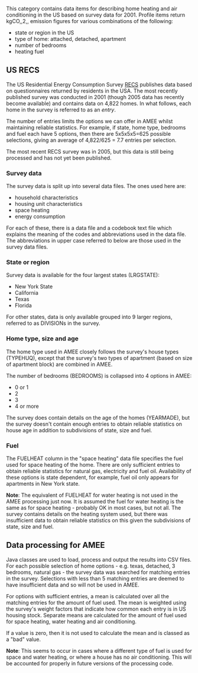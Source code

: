 This category contains data items for describing home heating and air
conditioning in the US based on survey data for 2001. Profile items
return kgCO,,2,, emission figures for various combinations of the
following:

  - state or region in the US
  - type of home: attached, detached, apartment
  - number of bedrooms
  - heating fuel

## US RECS

The US Residential Energy Consumption Survey
[RECS](http://www.eia.doe.gov/emeu/recs/contents.html) publishes data
based on questionnaires returned by residents in the USA. The most
recently published survey was conducted in 2001 (though 2005 data has
recently become available) and contains data on 4,822 homes. In what
follows, each home in the survey is referred to as an *entry*.

The number of entries limits the options we can offer in AMEE whilst
maintaining reliable statistics. For example, if state, home type,
bedrooms and fuel each have 5 options, then there are 5x5x5x5=625
possible selections, giving an average of 4,822/625 = 7.7 entries per
selection.

The most recent RECS survey was in 2005, but this data is still being
processed and has not yet been published.

### Survey data

The survey data is split up into several data files. The ones used here
are:

  - household characteristics
  - housing unit characteristics
  - space heating
  - energy consumption

For each of these, there is a data file and a codebook text file which
explains the meaning of the codes and abbreviations used in the data
file. The abbreviations in upper case referred to below are those used
in the survey data files.

### State or region

Survey data is available for the four largest states (LRGSTATE):

  - New York State
  - California
  - Texas
  - Florida

For other states, data is only available grouped into 9 larger regions,
referred to as DIVISIONs in the survey.

### Home type, size and age

The home type used in AMEE closely follows the survey's house types
(TYPEHUQ), except that the survey's two types of apartment (based on
size of apartment block) are combined in AMEE.

The number of bedrooms (BEDROOMS) is collapsed into 4 options in AMEE:

  - 0 or 1
  - 2
  - 3
  - 4 or more

The survey does contain details on the age of the homes (YEARMADE), but
the survey doesn't contain enough entries to obtain reliable statistics
on house age in addition to subdivisions of state, size and fuel.

### Fuel

The FUELHEAT column in the "space heating" data file specifies the fuel
used for space heating of the home. There are only sufficient entries to
obtain reliable statistics for natural gas, electricity and fuel oil.
Availability of these options is state dependent, for example, fuel oil
only appears for apartments in New York state.

**Note**: The equivalent of FUELHEAT for water heating is not used in
the AMEE processing just now. It is assumed the fuel for water heating
is the same as for space heating - probably OK in most cases, but not
all. The survey contains details on the heating system used, but there
was insufficient data to obtain reliable statistics on this given the
subdivisions of state, size and fuel.

## Data processing for AMEE

Java classes are used to load, process and output the results into CSV
files. For each possible selection of home options - e.g. texas,
detached, 3 bedrooms, natural gas - the survey data was searched for
matching entries in the survey. Selections with less than 5 matching
entries are deemed to have insufficient data and so will not be used in
AMEE.

For options with sufficient entries, a mean is calculated over all the
matching entries for the amount of fuel used. The mean is weighted using
the survey's weight factors that indicate how common each entry is in US
housing stock. Separate means are calculated for the amount of fuel used
for space heating, water heating and air conditioning.

If a value is zero, then it is not used to calculate the mean and is
classed as a "bad" value.

**Note**: This seems to occur in cases where a different type of fuel is
used for space and water heating, or where a house has no air
conditioning. This will be accounted for properly in future versions of
the processing code.

